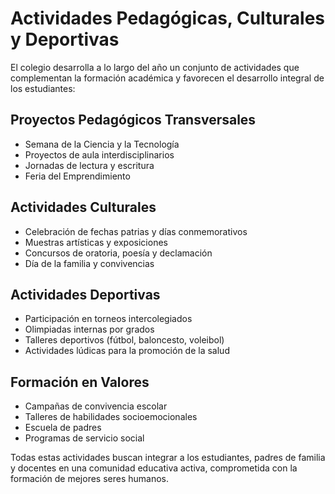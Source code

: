 # Actividades Pedagógicas, Culturales y Deportivas

El colegio desarrolla a lo largo del año un conjunto de actividades que complementan la formación académica y favorecen el desarrollo integral de los estudiantes:

## Proyectos Pedagógicos Transversales

- Semana de la Ciencia y la Tecnología
- Proyectos de aula interdisciplinarios
- Jornadas de lectura y escritura
- Feria del Emprendimiento

## Actividades Culturales

- Celebración de fechas patrias y días conmemorativos
- Muestras artísticas y exposiciones
- Concursos de oratoria, poesía y declamación
- Día de la familia y convivencias

## Actividades Deportivas

- Participación en torneos intercolegiados
- Olimpiadas internas por grados
- Talleres deportivos (fútbol, baloncesto, voleibol)
- Actividades lúdicas para la promoción de la salud

## Formación en Valores

- Campañas de convivencia escolar
- Talleres de habilidades socioemocionales
- Escuela de padres
- Programas de servicio social

Todas estas actividades buscan integrar a los estudiantes, padres de familia y docentes en una comunidad educativa activa, comprometida con la formación de mejores seres humanos.
